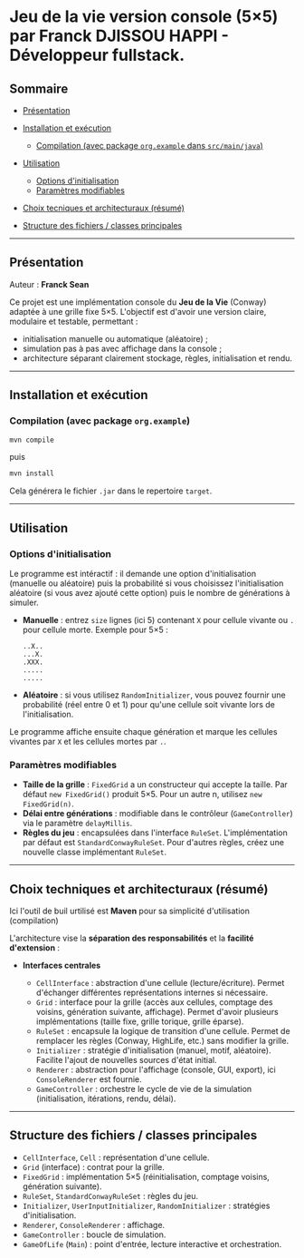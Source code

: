 # Jeu de la vie version console (5×5) par Franck DJISSOU HAPPI - Développeur fullstack.

## Sommaire

* [Présentation](#présentation)
* [Installation et exécution](#installation-et-exécution)

    * [Compilation (avec package `org.example` dans `src/main/java`)](#compilation-avec-package-orgexample)
* [Utilisation](#utilisation)

    * [Options d'initialisation](#options-dinitialisation)
    * [Paramètres modifiables](#paramètres-modifiables)
* [Choix tecniques et architecturaux (résumé)](#choix-architecturaux-résumé)
* [Structure des fichiers / classes principales](#structure-des-fichiers--classes-principales)

---

## Présentation

Auteur : **Franck Sean**

Ce projet est une implémentation console du **Jeu de la Vie** (Conway) adaptée à une grille fixe 5×5. L'objectif est d'avoir une version claire, modulaire et testable, permettant :

* initialisation manuelle ou automatique (aléatoire) ;
* simulation pas à pas avec affichage dans la console ;
* architecture séparant clairement stockage, règles, initialisation et rendu.

---

## Installation et exécution

### Compilation (avec package `org.example`)

```bash
mvn compile
```
puis

```bash
mvn install
```
Cela générera le fichier `.jar` dans le repertoire `target`.


---

## Utilisation

### Options d'initialisation

Le programme est intéractif : il demande une option d'initialisation (manuelle ou aléatoire) puis la probabilité si vous choisissez l'initialisation aléatoire (si vous avez ajouté cette option) puis le nombre de générations à simuler.
* **Manuelle** : entrez `size` lignes (ici 5) contenant `X` pour cellule vivante ou `.` pour cellule morte. Exemple pour 5×5 :

  ```
  ..X..
  ...X.
  .XXX.
  .....
  .....
  ```
* **Aléatoire** : si vous utilisez `RandomInitializer`, vous pouvez fournir une probabilité (réel entre 0 et 1) pour qu'une cellule soit vivante lors de l'initialisation.

Le programme affiche ensuite chaque génération et marque les cellules vivantes par `X` et les cellules mortes par `.`.

### Paramètres modifiables

* **Taille de la grille** : `FixedGrid` a un constructeur qui accepte la taille. Par défaut `new FixedGrid()` produit 5×5. Pour un autre n, utilisez `new FixedGrid(n)`.
* **Délai entre générations** : modifiable dans le contrôleur (`GameController`) via le paramètre `delayMillis`.
* **Règles du jeu** : encapsulées dans l'interface `RuleSet`. L'implémentation par défaut est `StandardConwayRuleSet`. Pour d'autres règles, créez une nouvelle classe implémentant `RuleSet`.

---

## Choix techniques et architecturaux (résumé)

Ici l'outil de buil urtilisé est **Maven** pour sa simplicité d'utilisation (compilation)

L'architecture vise la **séparation des responsabilités** et la **facilité d'extension** :

* **Interfaces centrales**

    * `CellInterface` : abstraction d'une cellule (lecture/écriture). Permet d'échanger différentes représentations internes si nécessaire.
    * `Grid` : interface pour la grille (accès aux cellules, comptage des voisins, génération suivante, affichage). Permet d'avoir plusieurs implémentations (taille fixe, grille torique, grille éparse).
    * `RuleSet` : encapsule la logique de transition d'une cellule. Permet de remplacer les règles (Conway, HighLife, etc.) sans modifier la grille.
    * `Initializer` : stratégie d'initialisation (manuel, motif, aléatoire). Facilite l'ajout de nouvelles sources d'état initial.
    * `Renderer` : abstraction pour l'affichage (console, GUI, export), ici `ConsoleRenderer` est fournie.
    * `GameController` : orchestre le cycle de vie de la simulation (initialisation, itérations, rendu, délai).
---

## Structure des fichiers / classes principales

* `CellInterface`, `Cell` : représentation d'une cellule.
* `Grid` (interface) : contrat pour la grille.
* `FixedGrid` : implémentation 5×5 (réinitialisation, comptage voisins, génération suivante).
* `RuleSet`, `StandardConwayRuleSet` : règles du jeu.
* `Initializer`, `UserInputInitializer`, `RandomInitializer` : stratégies d'initialisation.
* `Renderer`, `ConsoleRenderer` : affichage.
* `GameController` : boucle de simulation.
* `GameOfLife` (`Main`) : point d'entrée, lecture interactive et orchestration.
